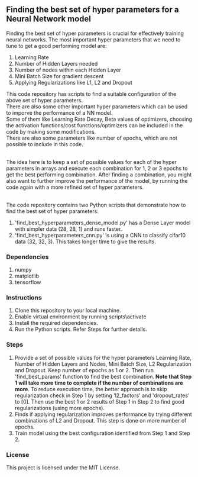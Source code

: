 ## Finding the best set of hyper parameters for a Neural Network model
Finding the best set of hyper parameters is crucial for effectively training neural networks. The most important hyper parameters that we need to tune to get a good performing model  are:
1. Learning Rate
2. Number of Hidden Layers needed
3. Number of nodes within each Hidden Layer
4. Mini Batch Size for gradient descent
5. Applying Regularizations like L1, L2 and Dropout

This code repository has scripts to find a suitable configuration of the above set of hyper parameters.</br>
There are also some other important hyper parameters which can be used to imporve the performance of a NN model.</br>
Some of them like Learning Rate Decay, Beta values of optimizers, choosing the activation functions/cost functions/optimizers can be included in the code by making some modifications.</br>
There are also some parameters like number of epochs, which are not possible to include in this code.</br></br>

The idea here is to keep a set of possible values for each of the hyper parameters in arrays and execute each combination for 1, 2 or 3 epochs to get the best performing combination. After finding a combination, you might also want to further improve the performance of the model, by running the code again with a more refined set of hyper parameters.</br></br>

The code repository contains two Python scripts that demonstrate how to find the best set of hyper parameters.</br>
1. 'find_best_hyperparameters_dense_model.py' has a Dense Layer model with simpler data (28, 28, 1) and runs faster.
2. 'find_best_hyperparameters_cnn.py' is using a CNN to classify cifar10 data (32, 32, 3). This takes longer time to give the results.

### Dependencies
1. numpy
1. matplotlib
1. tensorflow

### Instructions
1. Clone this repository to your local machine.
2. Enable virtual environment by running scripts\activate
3. Install the required dependencies.
4. Run the Python scripts. Refer Steps for further details.

### Steps
1. Provide a set of possible values for the hyper parameters Learning Rate, Number of Hidden Layers and Nodes, Mini Batch Size, L2 Regularization and Dropout. Keep number of epochs as 1 or 2. Then run 'find_best_params' function to find the best combination.<b> Note that Step 1 will take more time to complete if the number of combinations are more</b>. To reduce execution time, the better approach is to skip regularization check in Step 1 by setting 'l2_factors' and 'dropout_rates' to [0]. Then use the best 1 or 2 results of Step 1 in Step 2 to find good regularizations (using more epochs).
2. Finds if applying regularization improves performance by trying different combinations of L2 and Dropout. This step is done on more number of epochs.
3. Train model using the best configuration identified from Step 1 and Step 2.

### License
This project is licensed under the MIT License.